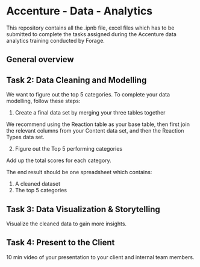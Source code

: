 # Accenture - Data - Analytics

This repository contains all the .ipnb file, excel files which has to be submitted to complete the tasks assigned during the Accenture data analytics training conducted by Forage.

**General overview**
------------------------------------------------------------------------------------------------------------------------------------------------------------------------------------------


Task 2: Data Cleaning and Modelling
-------------------------------------------------------------------------------------------------------------------------------------------------------------------------------------------

We want to figure out the top 5 categories. To complete your data modelling, follow these steps:

1. Create a final data set by merging your three tables together

We recommend using the Reaction table as your base table, then first join the relevant columns from your Content data set, and then the Reaction Types data set.
 
2. Figure out the Top 5 performing categories

Add up the total scores for each category.

The end result should be one spreadsheet which contains:

1. A cleaned dataset
2. The top 5 categories


Task 3: Data Visualization & Storytelling
-------------------------------------------------------------------------------------------------------------------------------------------------------------------------------------------
Visualize the cleaned data to gain more insights.


Task 4: Present to the Client
-------------------------------------------------------------------------------------------------------------------------------------------------------------------------------------------
10 min video of your presentation to your client and internal team members.
